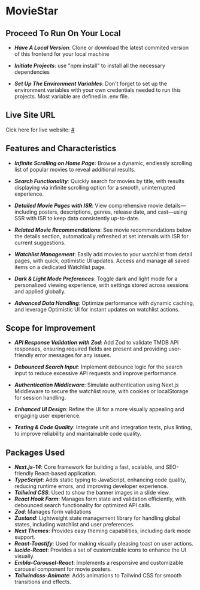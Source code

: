 <h1>MovieStar</h1>

<h2>Proceed To Run On Your Local</h2>

- **_Have A Local Version_**: Clone or download the latest commited version of this frontend for your local machine

- **_Initiate Projects_**: use "npm install" to install all the necessary dependencies

- **_Set Up The Environment Variables_**: Don't forget to set up the environment variables with your own credentials needed to run this projects. Most variable are defined in .env file.

<h2>Live Site URL</h2>
<p>Cick here for live website: <a href="#">#</a></p>

<h2>Features and Characteristics</h2>

- **_Infinite Scrolling on Home Page_**: Browse a dynamic, endlessly scrolling list of popular movies to reveal additional results.

- **_Search Functionality_**: Quickly search for movies by title, with results displaying via infinite scrolling option for a smooth, uninterrupted experience.

- **_Detailed Movie Pages with ISR_**: View comprehensive movie details—including posters, descriptions, genres, release date, and cast—using SSR with ISR to keep data consistently up-to-date.

- **_Related Movie Recommendations_**: See movie recommendations below the details section, automatically refreshed at set intervals with ISR for current suggestions.

- **_Watchlist Management_**: Easily add movies to your watchlist from detail pages, with quick, optimistic UI updates. Access and manage all saved items on a dedicated Watchlist page.

- **_Dark & Light Mode Preferences_**: Toggle dark and light mode for a personalized viewing experience, with settings stored across sessions and applied globally.

- **_Advanced Data Handling_**: Optimize performance with dynamic caching, and leverage Optimistic UI for instant updates on watchlist actions.

<h2>Scope for Improvement</h2>

- **_API Response Validation with Zod_**: Add Zod to validate TMDB API responses, ensuring required fields are present and providing user-friendly error messages for any issues.

- **_Debounced Search Input_**: Implement debounce logic for the search input to reduce excessive API requests and improve performance.

- **_Authentication Middleware_**: Simulate authentication using Next.js Middleware to secure the watchlist route, with cookies or localStorage for session handling.

- **_Enhanced UI Design_**: Refine the UI for a more visually appealing and engaging user experience.

- **_Testing & Code Quality_**: Integrate unit and integration tests, plus linting, to improve reliability and maintainable code quality.

<h2>Packages Used</h2>

- **_Next.js-14_**: Core framework for building a fast, scalable, and SEO-friendly React-based application.
- **_TypeScript_**: Adds static typing to JavaScript, enhancing code quality, reducing runtime errors, and improving developer experience.
- **_Tailwind CSS_**: Used to show the banner images in a slide view.
- **_React Hook Form_**: Manages form state and validation efficiently, with debounced search functionality for optimized API calls.
- **_Zod_**: Manages form validations
- **_Zustand_**: Lightweight state management library for handling global states, including watchlist and user preferences.
- **_Next Themes_**: Provides easy theming capabilities, including dark mode support.
- **_React-Toastify_**: Used for making visually pleasing toast on user actions.
- **_lucide-React_**: Provides a set of customizable icons to enhance the UI visually.
- **_Embla-Carousel-React_**: Implements a responsive and customizable carousel component for movie posters.
- **_Tailwindcss-Animate_**: Adds animations to Tailwind CSS for smooth transitions and effects.

